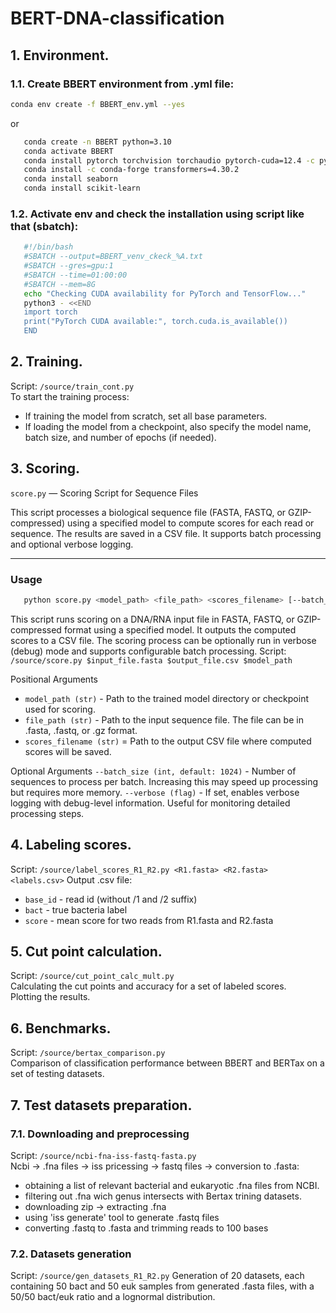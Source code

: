 ﻿# BERT-DNA-classification
## 1. Environment.  
### 1.1.  Create BBERT environment from .yml file:
```bash
conda env create -f BBERT_env.yml --yes  
```
or  
```bash
   conda create -n BBERT python=3.10  
   conda activate BBERT  
   conda install pytorch torchvision torchaudio pytorch-cuda=12.4 -c pytorch -c nvidia  
   conda install -c conda-forge transformers=4.30.2  
   conda install seaborn  
   conda install scikit-learn  
```
### 1.2.  Activate env and check the installation using script like that (sbatch):  

```bash  
   #!/bin/bash  
   #SBATCH --output=BBERT_venv_ckeck_%A.txt  
   #SBATCH --gres=gpu:1  
   #SBATCH --time=01:00:00  
   #SBATCH --mem=8G  
   echo "Checking CUDA availability for PyTorch and TensorFlow..."  
   python3 - <<END  
   import torch  
   print("PyTorch CUDA available:", torch.cuda.is_available())  
   END  
```

## 2. Training.  
Script:  `/source/train_cont.py`  
To start the training process:  
- If training the model from scratch, set all base parameters.  
- If loading the model from a checkpoint, also specify the model name, batch size, and number of epochs (if needed).  

## 3. Scoring.
 `score.py` — Scoring Script for Sequence Files

This script processes a biological sequence file (FASTA, FASTQ, or GZIP-compressed) using a specified model to compute scores for each read or sequence. The results are saved in a CSV file. It supports batch processing and optional verbose logging.

---

### Usage

```bash
   python score.py <model_path> <file_path> <scores_filename> [--batch_size BATCH_SIZE] [--verbose]
```
This script runs scoring on a DNA/RNA input file in FASTA, FASTQ, or GZIP-compressed format using a specified model. It outputs the computed scores to a CSV file.
The scoring process can be optionally run in verbose (debug) mode and supports configurable batch processing.
Script:  `/source/score.py $input_file.fasta $output_file.csv $model_path`  

Positional Arguments
- `model_path (str)` - Path to the trained model directory or checkpoint used for scoring.
- `file_path (str)` - Path to the input sequence file. The file can be in .fasta, .fastq, or .gz format.
- `scores_filename (str)` = Path to the output CSV file where computed scores will be saved.

Optional Arguments
`--batch_size (int, default: 1024)` - Number of sequences to process per batch. Increasing this may speed up processing but requires more memory.
`--verbose (flag)` - If set, enables verbose logging with debug-level information. Useful for monitoring detailed processing steps.

## 4. Labeling scores.  
Script:  `/source/label_scores_R1_R2.py <R1.fasta> <R2.fasta> <labels.csv>`
Output  .csv file:  
- `base_id`   - read id (without /1 and /2 suffix)  
- `bact`      - true bacteria label  
- `score`     - mean score for two reads from R1.fasta and R2.fasta  

## 5. Cut point calculation.  
Script:  `/source/cut_point_calc_mult.py`  
Calculating the cut points and accuracy for a set of labeled scores.  
Plotting the results.  

## 6. Benchmarks.  
Script:  `/source/bertax_comparison.py`  
Comparison of classification performance between BBERT and BERTax on a set of testing datasets.  

## 7. Test datasets preparation.
### 7.1. Downloading and preprocessing
Script: `/source/ncbi-fna-iss-fastq-fasta.py`  
Ncbi -> .fna files -> iss pricessing -> fastq files -> conversion to .fasta:  
- obtaining a list of relevant bacterial and eukaryotic .fna files from NCBI.  
- filtering out .fna wich genus intersects with Bertax trining datasets.  
- downloading zip -> extracting .fna  
- using 'iss generate' tool to generate .fastq files  
- converting .fastq to .fasta and trimming reads to 100 bases
  
### 7.2. Datasets generation
Script:  `/source/gen_datasets_R1_R2.py`
Generation of 20 datasets, each containing 50 bact and 50 euk samples from generated .fasta files, with a 50/50 bact/euk ratio and a lognormal distribution.  
